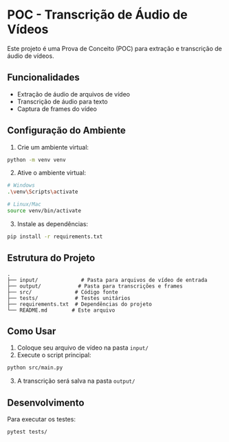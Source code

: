 # POC - Transcrição de Áudio de Vídeos

Este projeto é uma Prova de Conceito (POC) para extração e transcrição de áudio de vídeos.

## Funcionalidades

- Extração de áudio de arquivos de vídeo
- Transcrição de áudio para texto
- Captura de frames do vídeo

## Configuração do Ambiente

1. Crie um ambiente virtual:
```bash
python -m venv venv
```

2. Ative o ambiente virtual:
```bash
# Windows
.\venv\Scripts\activate

# Linux/Mac
source venv/bin/activate
```

3. Instale as dependências:
```bash
pip install -r requirements.txt
```

## Estrutura do Projeto

```
.
├── input/              # Pasta para arquivos de vídeo de entrada
├── output/            # Pasta para transcrições e frames
├── src/              # Código fonte
├── tests/            # Testes unitários
├── requirements.txt  # Dependências do projeto
└── README.md        # Este arquivo
```

## Como Usar

1. Coloque seu arquivo de vídeo na pasta `input/`
2. Execute o script principal:
```bash
python src/main.py
```
3. A transcrição será salva na pasta `output/`

## Desenvolvimento

Para executar os testes:
```bash
pytest tests/
```
